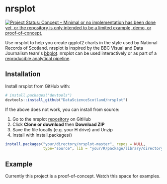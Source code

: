 
<!-- README.md is generated from README.Rmd. Please edit that file -->
nrsplot
=======

[![Project Status: Concept – Minimal or no implementation has been done yet, or the repository is only intended to be a limited example, demo, or proof-of-concept.](https://www.repostatus.org/badges/latest/concept.svg)](https://www.repostatus.org/#concept)

Use nrsplot to help you create ggplot2 charts in the style used by National Records of Scotland. nrsplot is inspired by the BBC Visual and Data Journalism team's [bbplot](https://medium.com/bbc-visual-and-data-journalism/how-the-bbc-visual-and-data-journalism-team-works-with-graphics-in-r-ed0b35693535). nrsplot can be used interactively or as part of a [reproducible analytical pipeline](https://ukgovdatascience.github.io/rap_companion/).

Installation
------------

Install nrsplot from GitHub with:

``` r
# install.packages("devtools")
devtools::install_github("DataScienceScotland/nrsplot")
```

If the above does not work, you can install from source:

1.  Go to the nrsplot [repository](https://github.com/DataScienceScotland/nrsplot) on GitHub
2.  Click **Clone or download** then **Download ZIP**
3.  Save the file locally (e.g. your H drive) and Unzip
4.  Install with install.packages()

``` r
install.packages("your/directory/nrsplot-master", repos = NULL,
                 type="source", lib = "your/R/package/library/directory")
```

Example
-------

Currently this project is a proof-of-concept. Watch this space for examples.
